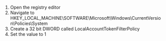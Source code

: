 1. Open the registry editor
2. Navigate to HKEY_LOCAL_MACHINE\SOFTWARE\Microsoft\Windows\CurrentVersion\Policies\System
3. Create a 32 bit DWORD called LocalAccountTokenFilterPolicy
4. Set the value to 1